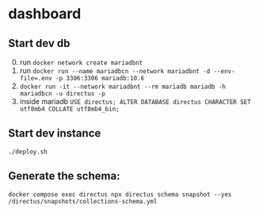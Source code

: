 # dashboard

## Start dev db

0. run `docker network create mariadbnt`
1. run `docker run --name mariadbcn --network mariadbnt -d --env-file=.env -p 3306:3306 mariadb:10.6`
2. `docker run -it --network mariadbnt --rm mariadb mariadb -h mariadbcn -u directus -p`
3. inside mariadb `USE directus; ALTER DATABASE directus CHARACTER SET utf8mb4 COLLATE utf8mb4_bin;`

## Start dev instance

`./deploy.sh`

## Generate the schema:

`docker compose exec directus npx directus schema snapshot --yes /directus/snapshots/collections-schema.yml`
